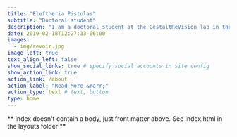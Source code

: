 ```yaml
---
title: "Eleftheria Pistolas"
subtitle: "Doctoral student"
description: "I am a doctoral student at the GestaltReVision lab in the Laboratory of Experimental Psychology (KU Leuven) under supervision of Johan Wagemans. My research interests include multisensory perception in aesthetic appreciation, consciousness, technology mediated art experiences and open science."
date: 2019-02-18T12:27:33-06:00
images:
  - img/revoir.jpg
image_left: true
text_align_left: false
show_social_links: true # specify social accounts in site config
show_action_link: true
action_link: /about
action_label: "Read More &rarr;"
action_type: text # text, button
type: home
---
```


** index doesn't contain a body, just front matter above.
See index.html in the layouts folder **
